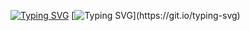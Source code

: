 [![Typing SVG](https://readme-typing-svg.demolab.com?font=Fira+Code&weight=700&size=30&pause=1000&color=F72EDE&width=800&height=60&lines=Hallo+Genie.;Mein+Name+ist+Ahmed+El-Gohary;Ich+setze+meine+fantasie+auf+den+Mars.%F0%9F%9A%80+;+Der+Fingerabdruch+ist+nich+unser+weg+.%E2%9C%A8)](https://git.io/typing-svg)
[![Typing SVG](https://readme-typing-svg.demolab.com?font=Fira+Code&pause=1000&color=8267F7&width=600&lines=Embedded+System+Software+Engineer.;skilled+in+AI+and+Data+Science.++;Passionate+about+AI+and+Robotics.)](https://git.io/typing-svg)
